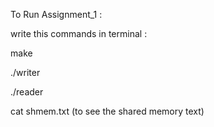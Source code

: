 To Run Assignment_1 :

write this commands in terminal : 

make

./writer

./reader

cat shmem.txt
(to see the shared memory text)
